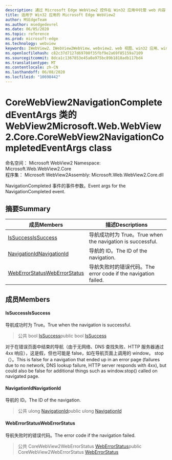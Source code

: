 ```yaml
---
description: 通过 Microsoft Edge WebView2 控件在 Win32 应用中托管 web 内容
title: 适用于 Win32 应用的 Microsoft Edge WebView2
author: MSEdgeTeam
ms.author: msedgedevrel
ms.date: 06/05/2020
ms.topic: reference
ms.prod: microsoft-edge
ms.technology: webview
keywords: IWebView2、IWebView2WebView、webview2、web 视图、win32 应用、win32、edge、ICoreWebView2、ICoreWebView2Controller、浏览器控件、边缘 html
ms.openlocfilehash: c82c37d7127d69700f35fbf9e2a69f85159a7109
ms.sourcegitcommit: 8dca1c1367853e45a0a975bc89b1818adb117bd4
ms.translationtype: MT
ms.contentlocale: zh-CN
ms.lasthandoff: 06/08/2020
ms.locfileid: "10698442"
---
```

# <span data-ttu-id="66e30-104">CoreWebView2NavigationCompletedEventArgs 类的 WebView2</span><span class="sxs-lookup"><span data-stu-id="66e30-104">Microsoft.Web.WebView2.Core.CoreWebView2NavigationCompletedEventArgs class</span></span> 

<span data-ttu-id="66e30-105">命名空间： Microsoft WebView2 </span><span class="sxs-lookup"><span data-stu-id="66e30-105">Namespace: Microsoft.Web.WebView2.Core</span></span>\
<span data-ttu-id="66e30-106">程序集： Microsoft WebView2</span><span class="sxs-lookup"><span data-stu-id="66e30-106">Assembly: Microsoft.Web.WebView2.Core.dll</span></span>

<span data-ttu-id="66e30-107">NavigationCompleted 事件的事件参数。</span><span class="sxs-lookup"><span data-stu-id="66e30-107">Event args for the NavigationCompleted event.</span></span>

## <span data-ttu-id="66e30-108">摘要</span><span class="sxs-lookup"><span data-stu-id="66e30-108">Summary</span></span>

 <span data-ttu-id="66e30-109">成员</span><span class="sxs-lookup"><span data-stu-id="66e30-109">Members</span></span>                        | <span data-ttu-id="66e30-110">描述</span><span class="sxs-lookup"><span data-stu-id="66e30-110">Descriptions</span></span>
--------------------------------|---------------------------------------------
[<span data-ttu-id="66e30-111">IsSuccess</span><span class="sxs-lookup"><span data-stu-id="66e30-111">IsSuccess</span></span>](#issuccess) | <span data-ttu-id="66e30-112">导航成功时为 True。</span><span class="sxs-lookup"><span data-stu-id="66e30-112">True when the navigation is successful.</span></span>
[<span data-ttu-id="66e30-113">NavigationId</span><span class="sxs-lookup"><span data-stu-id="66e30-113">NavigationId</span></span>](#navigationid) | <span data-ttu-id="66e30-114">导航的 ID。</span><span class="sxs-lookup"><span data-stu-id="66e30-114">The ID of the navigation.</span></span>
[<span data-ttu-id="66e30-115">WebErrorStatus</span><span class="sxs-lookup"><span data-stu-id="66e30-115">WebErrorStatus</span></span>](#weberrorstatus) | <span data-ttu-id="66e30-116">导航失败时的错误代码。</span><span class="sxs-lookup"><span data-stu-id="66e30-116">The error code if the navigation failed.</span></span>

## <span data-ttu-id="66e30-117">成员</span><span class="sxs-lookup"><span data-stu-id="66e30-117">Members</span></span>

#### <span data-ttu-id="66e30-118">IsSuccess</span><span class="sxs-lookup"><span data-stu-id="66e30-118">IsSuccess</span></span> 

<span data-ttu-id="66e30-119">导航成功时为 True。</span><span class="sxs-lookup"><span data-stu-id="66e30-119">True when the navigation is successful.</span></span>

> <span data-ttu-id="66e30-120">公共 bool [IsSuccess](#issuccess)</span><span class="sxs-lookup"><span data-stu-id="66e30-120">public bool [IsSuccess](#issuccess)</span></span>

<span data-ttu-id="66e30-121">对于在错误页面中结束的导航（由于无网络、DNS 查找失败、HTTP 服务器通过4xx 响应），这是假，但也可能是 false，如在导航页面上调用的 window。 stop （）。</span><span class="sxs-lookup"><span data-stu-id="66e30-121">This is false for a navigation that ended up in an error page (failures due to no network, DNS lookup failure, HTTP server responds with 4xx), but could also be false for additional things such as window.stop() called on navigated page.</span></span>

#### <span data-ttu-id="66e30-122">NavigationId</span><span class="sxs-lookup"><span data-stu-id="66e30-122">NavigationId</span></span> 

<span data-ttu-id="66e30-123">导航的 ID。</span><span class="sxs-lookup"><span data-stu-id="66e30-123">The ID of the navigation.</span></span>

> <span data-ttu-id="66e30-124">公共 ulong [NavigationId](#navigationid)</span><span class="sxs-lookup"><span data-stu-id="66e30-124">public ulong [NavigationId](#navigationid)</span></span>

#### <span data-ttu-id="66e30-125">WebErrorStatus</span><span class="sxs-lookup"><span data-stu-id="66e30-125">WebErrorStatus</span></span> 

<span data-ttu-id="66e30-126">导航失败时的错误代码。</span><span class="sxs-lookup"><span data-stu-id="66e30-126">The error code if the navigation failed.</span></span>

> <span data-ttu-id="66e30-127">公共 CoreWebView2WebErrorStatus [WebErrorStatus](#weberrorstatus)</span><span class="sxs-lookup"><span data-stu-id="66e30-127">public CoreWebView2WebErrorStatus [WebErrorStatus](#weberrorstatus)</span></span>

